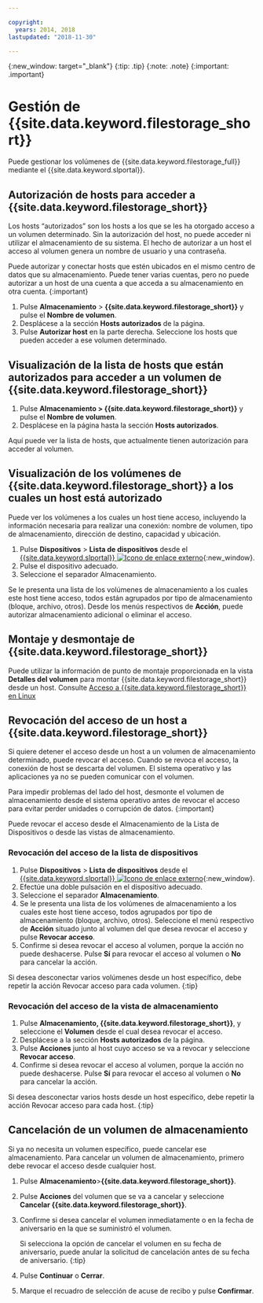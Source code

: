 ```yaml
---

copyright:
  years: 2014, 2018
lastupdated: "2018-11-30"

---
```

{:new_window: target="_blank"}
{:tip: .tip}
{:note: .note}
{:important: .important}


# Gestión de {{site.data.keyword.filestorage_short}}

Puede gestionar los volúmenes de {{site.data.keyword.filestorage_full}} mediante el {{site.data.keyword.slportal}}.

## Autorización de hosts para acceder a {{site.data.keyword.filestorage_short}}

Los hosts “autorizados” son los hosts a los que se les ha otorgado acceso a un volumen determinado. Sin la autorización del host, no puede acceder ni utilizar el almacenamiento de su sistema. El hecho de autorizar a un host el acceso al volumen genera un nombre de usuario y una contraseña.

Puede autorizar y conectar hosts que estén ubicados en el mismo centro de datos que su almacenamiento. Puede tener varias cuentas, pero no puede autorizar a un host de una cuenta a que acceda a su almacenamiento en otra cuenta.
{:important}

1. Pulse **Almacenamiento** > **{{site.data.keyword.filestorage_short}}** y pulse el **Nombre de volumen**.
2. Desplácese a la sección **Hosts autorizados** de la página.
3. Pulse **Autorizar host** en la parte derecha. Seleccione los hosts que pueden acceder a ese volumen determinado.


## Visualización de la lista de hosts que están autorizados para acceder a un volumen de {{site.data.keyword.filestorage_short}}

1. Pulse **Almacenamiento > {{site.data.keyword.filestorage_short}}** y pulse el **Nombre de volumen**.
2. Desplácese en la página hasta la sección **Hosts autorizados**.

Aquí puede ver la lista de hosts, que actualmente tienen autorización para acceder al volumen.


## Visualización de los volúmenes de {{site.data.keyword.filestorage_short}} a los cuales un host está autorizado

Puede ver los volúmenes a los cuales un host tiene acceso, incluyendo la información necesaria para realizar una conexión: nombre de volumen, tipo de almacenamiento, dirección de destino, capacidad y ubicación.

1. Pulse **Dispositivos** > **Lista de dispositivos** desde el [{{site.data.keyword.slportal}} ![Icono de enlace externo](../../icons/launch-glyph.svg "Icono de enlace externo")](https://control.softlayer.com/){:new_window}.
2. Pulse el dispositivo adecuado.
2. Seleccione el separador Almacenamiento.

Se le presenta una lista de los volúmenes de almacenamiento a los cuales este host tiene acceso, todos están agrupados por tipo de almacenamiento (bloque, archivo, otros). Desde los menús respectivos de **Acción**, puede autorizar almacenamiento adicional o eliminar el acceso.


## Montaje y desmontaje de {{site.data.keyword.filestorage_short}}

Puede utilizar la información de punto de montaje proporcionada en la vista **Detalles del volumen** para montar {{site.data.keyword.filestorage_short}} desde un host. Consulte [Acceso a {{site.data.keyword.filestorage_short}} en Linux](accessing-file-storage-linux.html)


## Revocación del acceso de un host a {{site.data.keyword.filestorage_short}}

Si quiere detener el acceso desde un host a un volumen de almacenamiento determinado, puede revocar el acceso. Cuando se revoca el acceso, la conexión de host se descarta del volumen. El sistema operativo y las aplicaciones ya no se pueden comunicar con el volumen.

Para impedir problemas del lado del host, desmonte el volumen de almacenamiento desde el sistema operativo antes de revocar el acceso para evitar perder unidades o corrupción de datos.
{:important}

Puede revocar el acceso desde el Almacenamiento de la Lista de Dispositivos o desde las vistas de almacenamiento.

### Revocación del acceso de la lista de dispositivos

1. Pulse **Dispositivos** > **Lista de dispositivos** desde el [{{site.data.keyword.slportal}} ![Icono de enlace externo](../../icons/launch-glyph.svg "Icono de enlace externo")](https://control.softlayer.com/){:new_window}.
2. Efectúe una doble pulsación en el dispositivo adecuado.
3. Seleccione el separador **Almacenamiento**.
4. Se le presenta una lista de los volúmenes de almacenamiento a los cuales este host tiene acceso, todos agrupados por tipo de almacenamiento (bloque, archivo, otros). Seleccione el menú respectivo de **Acción** situado junto al volumen del que desea revocar el acceso y pulse **Revocar acceso**.
5. Confirme si desea revocar el acceso al volumen, porque la acción no puede deshacerse. Pulse **Sí** para revocar el acceso al volumen o **No** para cancelar la acción.

Si desea desconectar varios volúmenes desde un host específico, debe repetir la acción Revocar acceso para cada volumen.
{:tip}


### Revocación del acceso de la vista de almacenamiento

1. Pulse **Almacenamiento, {{site.data.keyword.filestorage_short}}**, y seleccione el **Volumen** desde el cual desea revocar el acceso.
2. Desplácese a la sección **Hosts autorizados** de la página.
3. Pulse **Acciones** junto al host cuyo acceso se va a revocar y seleccione **Revocar acceso**.
4. Confirme si desea revocar el acceso al volumen, porque la acción no puede deshacerse. Pulse **Sí** para revocar el acceso al volumen o **No** para cancelar la acción.

Si desea desconectar varios hosts desde un host específico, debe repetir la acción Revocar acceso para cada host.
{:tip}


## Cancelación de un volumen de almacenamiento

Si ya no necesita un volumen específico, puede cancelar ese almacenamiento. Para cancelar un volumen de almacenamiento, primero debe revocar el acceso desde cualquier host.

1. Pulse **Almacenamiento**>**{{site.data.keyword.filestorage_short}}**.
2. Pulse **Acciones** del volumen que se va a cancelar y seleccione **Cancelar {{site.data.keyword.filestorage_short}}**.
3. Confirme si desea cancelar el volumen inmediatamente o en la fecha de aniversario en la que se suministró el volumen.

   Si selecciona la opción de cancelar el volumen en su fecha de aniversario, puede anular la solicitud de cancelación antes de su fecha de aniversario.
   {:tip}
4. Pulse **Continuar** o **Cerrar**.
5. Marque el recuadro de selección de acuse de recibo y pulse **Confirmar**.
